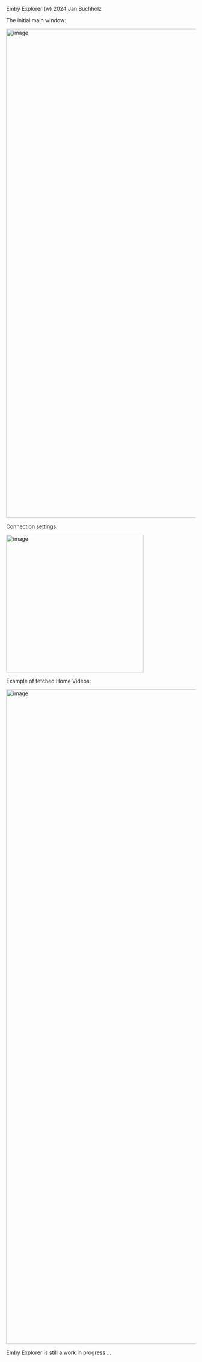 Emby Explorer (w) 2024 Jan Buchholz

The initial main window:

<img width="1298" alt="image" src="https://github.com/user-attachments/assets/eaf83c81-1b09-4527-8c2a-1bcee86c9cfe">

Connection settings:

<img width="365" alt="image" src="https://github.com/user-attachments/assets/494370c3-d43c-4aaa-b10f-e1e98ebe5be8">

Example of fetched Home Videos:

<img width="1737" alt="image" src="https://github.com/user-attachments/assets/733badd0-74ef-46a7-b342-371592c5f7db">


Emby Explorer is still a work in progress ...
